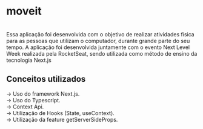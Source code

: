 # moveit
<br>
Essa aplicação foi desenvolvida com o objetivo de realizar atividades física para as pessoas que utilizam o computador, durante grande parte do seu tempo. A aplicação foi desenvolvida juntamente com o evento Next Level Week realizada pela RocketSeat, sendo utilizada como método de ensino da tecnologia Next.js


## Conceitos utilizados

-> Uso do framework Next.js. <br>
-> Uso do Typescript. <br>
-> Context Api. <br>
-> Utilização de Hooks (State, useContext). <br>
-> Utilização da feature getServerSideProps. <br>
